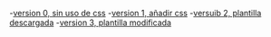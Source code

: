 -[version 0, sin uso de css]()
-[version 1, añadir css]()
-[versuib 2, plantilla descargada]()
-[version 3, plantilla modificada]()
